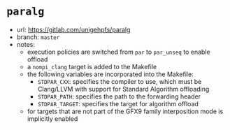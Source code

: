 # `paralg`

- url: <https://gitlab.com/unigehpfs/paralg>
- branch: `master`
- notes:
  - execution policies are switched from `par` to `par_unseq` to enable offload
  - a `nompi_clang` target is added to the Makefile
  - the following variables are incorporated into the Makefile:
    - `STDPAR_CXX`: specifies the compiler to use, which must be Clang/LLVM
      with support for Standard Algorithm offloading
    - `STDPAR_PATH`: specifies the path to the forwarding header
    - `STDPAR_TARGET`: specifies the target for algorithm offload
  - for targets that are not part of the GFX9 family interposition mode is
    implicitly enabled
